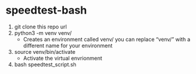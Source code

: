 # speedtest-bash

1. git clone this repo url
2. python3 -m venv venv/
	- Creates an environment called venv/ you can replace “venv/” with a different name for your environment
3. source venv/bin/activate
	- Activate the virtual envrionment
4. bash speedtest_script.sh
